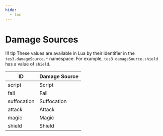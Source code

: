 ```yaml
---
hide:
  - toc
---
```


# Damage Sources

!!! tip
	These values are available in Lua by their identifier in the `tes3.damageSource.*` namespace. For example, `tes3.damageSource.shield` has a value of `shield`.

ID           | Damage Source
------------ | ---------------
script       | Script
fall         | Fall
suffocation  | Suffocation
attack       | Attack
magic        | Magic
shield       | Shield